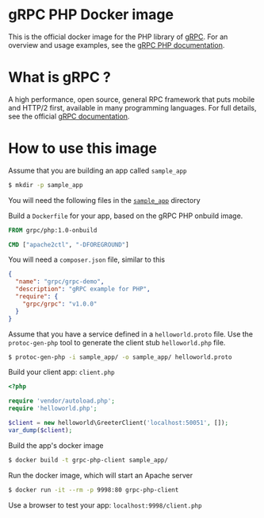 # gRPC PHP Docker image

This is the official docker image for the PHP library of [gRPC][].  For an
overview and usage examples, see the [gRPC PHP documentation][].

# What is gRPC ?

A high performance, open source, general RPC framework that puts mobile and
HTTP/2 first, available in many programming languages.  For full details, see
the official [gRPC documentation][].

# How to use this image

Assume that you are building an app called `sample_app`

```sh
$ mkdir -p sample_app
```

You will need the following files in the [`sample_app`](./sample_app) directory


Build a `Dockerfile` for your app, based on the gRPC PHP onbuild image.

```dockerfile
FROM grpc/php:1.0-onbuild

CMD ["apache2ctl", "-DFOREGROUND"]
```

You will need a `composer.json` file, similar to this

```json
{
  "name": "grpc/grpc-demo",
  "description": "gRPC example for PHP",
  "require": {
    "grpc/grpc": "v1.0.0"
  }
}
```

Assume that you have a service defined in a `helloworld.proto` file. Use
the `protoc-gen-php` tool to generate the client stub `helloworld.php` file.

```sh
$ protoc-gen-php -i sample_app/ -o sample_app/ helloworld.proto
```

Build your client app: `client.php`

```php
<?php

require 'vendor/autoload.php';
require 'helloworld.php';

$client = new helloworld\GreeterClient('localhost:50051', []);
var_dump($client);
```

Build the app's docker image

```sh
$ docker build -t grpc-php-client sample_app/
```

Run the docker image, which will start an Apache server

```sh
$ docker run -it --rm -p 9998:80 grpc-php-client
```

Use a browser to test your app: `localhost:9998/client.php`

[gRPC]:http:/grpc.io
[gRPC documentation]:http://www.grpc.io/docs/
[gRPC PHP documentation]:http://www.grpc.io/docs/tutorials/basic/php.html
